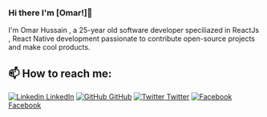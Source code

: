 
### Hi there I'm [Omar!]👋
I'm Omar Hussain , a 25-year old software developer speciliazed in  ReactJs , React Native development passionate to contribute open-source projects and make cool products.<br>
## 📫 How to reach me: 
[![Linkedin](https://i.stack.imgur.com/gVE0j.png) LinkedIn](https://www.linkedin.com/in/omar-hussain-94608713a/) [![GitHub](https://i.stack.imgur.com/tskMh.png) GitHub](https://github.com/Omarhussian) [![Twitter](http://i.imgur.com/wWzX9uB.png) Twitter](https://twitter.com/alhussain2323) [![Facebook](http://i.imgur.com/fep1WsG.png) Facebook](https://www.facebook.com/omar.hossien.16/)








